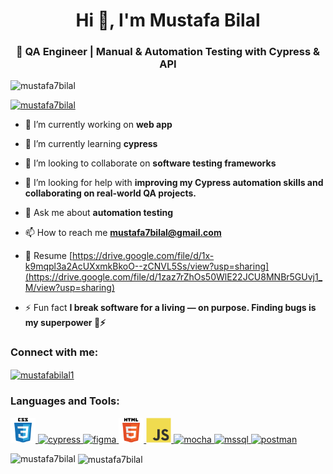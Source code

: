 <h1 align="center">Hi 👋, I'm Mustafa Bilal</h1>
<h3 align="center">🧪 QA Engineer | Manual & Automation Testing with Cypress & API</h3>

<p align="left"> <img src="https://komarev.com/ghpvc/?username=mustafa7bilal&label=Profile%20views&color=0e75b6&style=flat" alt="mustafa7bilal" /> </p>

<p align="left"> <a href="https://github.com/ryo-ma/github-profile-trophy"><img src="https://github-profile-trophy.vercel.app/?username=mustafa7bilal" alt="mustafa7bilal" /></a> </p>

- 🔭 I’m currently working on **web app**

- 🌱 I’m currently learning **cypress**

- 👯 I’m looking to collaborate on **software testing frameworks**

- 🤝 I’m looking for help with **improving my Cypress automation skills and collaborating on real-world QA projects.**

- 💬 Ask me about **automation testing**

- 📫 How to reach me **mustafa7bilal@gmail.com**

- 📄 Resume [https://drive.google.com/file/d/1x-k9mqpl3a2AcUXxmkBkoO--zCNVL5Ss/view?usp=sharing](https://drive.google.com/file/d/1zaz7rZhOs50WlE22JCU8MNBr5GUvj1_M/view?usp=sharing)

- ⚡ Fun fact **I break software for a living — on purpose. Finding bugs is my superpower 🐞⚡**

<h3 align="left">Connect with me:</h3>
<p align="left">
<a href="https://linkedin.com/in/mustafabilal1" target="blank"><img align="center" src="https://raw.githubusercontent.com/rahuldkjain/github-profile-readme-generator/master/src/images/icons/Social/linked-in-alt.svg" alt="mustafabilal1" height="30" width="40" /></a>
</p>

<h3 align="left">Languages and Tools:</h3>
<p align="left"> <a href="https://www.w3schools.com/css/" target="_blank" rel="noreferrer"> <img src="https://raw.githubusercontent.com/devicons/devicon/master/icons/css3/css3-original-wordmark.svg" alt="css3" width="40" height="40"/> </a> <a href="https://www.cypress.io" target="_blank" rel="noreferrer"> <img src="https://raw.githubusercontent.com/simple-icons/simple-icons/6e46ec1fc23b60c8fd0d2f2ff46db82e16dbd75f/icons/cypress.svg" alt="cypress" width="40" height="40"/> </a> <a href="https://www.figma.com/" target="_blank" rel="noreferrer"> <img src="https://www.vectorlogo.zone/logos/figma/figma-icon.svg" alt="figma" width="40" height="40"/> </a> <a href="https://www.w3.org/html/" target="_blank" rel="noreferrer"> <img src="https://raw.githubusercontent.com/devicons/devicon/master/icons/html5/html5-original-wordmark.svg" alt="html5" width="40" height="40"/> </a> <a href="https://developer.mozilla.org/en-US/docs/Web/JavaScript" target="_blank" rel="noreferrer"> <img src="https://raw.githubusercontent.com/devicons/devicon/master/icons/javascript/javascript-original.svg" alt="javascript" width="40" height="40"/> </a> <a href="https://mochajs.org" target="_blank" rel="noreferrer"> <img src="https://www.vectorlogo.zone/logos/mochajs/mochajs-icon.svg" alt="mocha" width="40" height="40"/> </a> <a href="https://www.microsoft.com/en-us/sql-server" target="_blank" rel="noreferrer"> <img src="https://www.svgrepo.com/show/303229/microsoft-sql-server-logo.svg" alt="mssql" width="40" height="40"/> </a> <a href="https://postman.com" target="_blank" rel="noreferrer"> <img src="https://www.vectorlogo.zone/logos/getpostman/getpostman-icon.svg" alt="postman" width="40" height="40"/> </a> </p>

<p><img align="left" src="https://github-readme-stats.vercel.app/api/top-langs?username=mustafa7bilal&show_icons=true&locale=en&layout=compact" alt="mustafa7bilal" /></p>

<p>&nbsp;<img align="center" src="https://github-readme-stats.vercel.app/api?username=mustafa7bilal&show_icons=true&locale=en" alt="mustafa7bilal" /></p>

